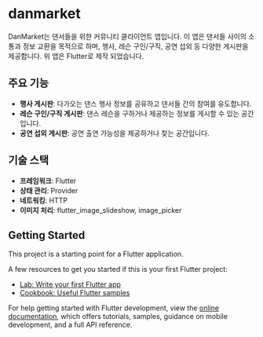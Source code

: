 # danmarket

DanMarket는 댄서들을 위한 커뮤니티 클라이언트 앱입니다. 이 앱은 댄서들 사이의 소통과 정보 교환을 목적으로 하며, 행사, 레슨 구인/구직, 공연 섭외 등 다양한 게시판을 제공합니다.
위 앱은 Flutter로 제작 되었습니다.

## 주요 기능

- **행사 게시판**: 다가오는 댄스 행사 정보를 공유하고 댄서들 간의 참여를 유도합니다.
- **레슨 구인/구직 게시판**: 댄스 레슨을 구하거나 제공하는 정보를 게시할 수 있는 공간입니다.
- **공연 섭외 게시판**: 공연 출연 가능성을 제공하거나 찾는 공간입니다.

## 기술 스택

- **프레임워크**: Flutter
- **상태 관리**: Provider
- **네트워킹**: HTTP
- **이미지 처리**: flutter_image_slideshow, image_picker
## Getting Started


This project is a starting point for a Flutter application.

A few resources to get you started if this is your first Flutter project:

- [Lab: Write your first Flutter app](https://docs.flutter.dev/get-started/codelab)
- [Cookbook: Useful Flutter samples](https://docs.flutter.dev/cookbook)

For help getting started with Flutter development, view the
[online documentation](https://docs.flutter.dev/), which offers tutorials,
samples, guidance on mobile development, and a full API reference.

